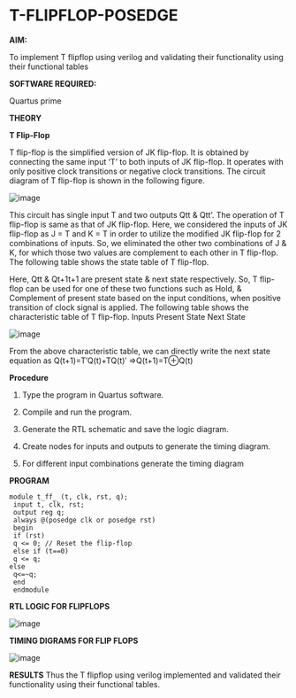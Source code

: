 # T-FLIPFLOP-POSEDGE

**AIM:**

To implement  T flipflop using verilog and validating their functionality using their functional tables

**SOFTWARE REQUIRED:**

Quartus prime

**THEORY**

**T Flip-Flop**

T flip-flop is the simplified version of JK flip-flop. It is obtained by connecting the same input ‘T’ to both inputs of JK flip-flop. It operates with only positive clock transitions or negative clock transitions. The circuit diagram of T flip-flop is shown in the following figure.

![image](https://github.com/naavaneetha/T-FLIPFLOP-POSEDGE/assets/154305477/458a68fe-2d08-4a9d-ac4f-7ae0480ce0bd)

 
This circuit has single input T and two outputs Qtt & Qtt’. The operation of T flip-flop is same as that of JK flip-flop. Here, we considered the inputs of JK flip-flop as J = T and K = T in order to utilize the modified JK flip-flop for 2 combinations of inputs. So, we eliminated the other two combinations of J & K, for which those two values are complement to each other in T flip-flop. The following table shows the state table of T flip-flop.

Here, Qtt & Qt+1t+1 are present state & next state respectively. So, T flip-flop can be used for one of these two functions such as Hold, & Complement of present state based on the input conditions, when positive transition of clock signal is applied. The following table shows the characteristic table of T flip-flop. Inputs Present State Next State

![image](https://github.com/naavaneetha/T-FLIPFLOP-POSEDGE/assets/154305477/cdd7fb32-539f-4b66-bb8d-f305a153c886)

 
From the above characteristic table, we can directly write the next state equation as Q(t+1)=T′Q(t)+TQ(t)′ ⇒Q(t+1)=T⊕Q(t)

**Procedure**
 1. Type the program in Quartus software.

 2. Compile and run the program.

 3. Generate the RTL schematic and save the logic diagram.

 4. Create nodes for inputs and outputs to generate the timing diagram.

 5. For different input combinations generate the timing diagram

**PROGRAM**
```
module t_ff_ (t, clk, rst, q);
 input t, clk, rst;
 output reg q;
 always @(posedge clk or posedge rst)
 begin
 if (rst)
 q <= 0; // Reset the flip-flop
 else if (t==0)
 q <= q;
else
 q<=~q;
 end
 endmodule
```
**RTL LOGIC FOR FLIPFLOPS**

![image](https://github.com/user-attachments/assets/cf2a6c68-1a70-4b7e-a98c-5b727b3106be)

**TIMING DIGRAMS FOR FLIP FLOPS**

![image](https://github.com/user-attachments/assets/af0f4a2c-b2f2-4b3f-83ce-5b55499df0cf)

**RESULTS**
Thus the T flipflop using verilog implemented and validated their functionality using their functional tables.
